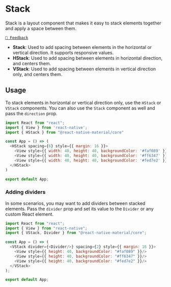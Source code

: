 # Stack

Stack is a layout component that makes it easy to stack elements together and apply a space between them.

[`💬 Feedback`](https://github.com/yamankatby/react-native-material/labels/component%3A%20Stack)

- **Stack**: Used to add spacing between elements in the horizontal or vertical direction. It supports responsive values.
- **HStack**: Used to add spacing between elements in horizontal direction, and centers them.
- **VStack**: Used to add spacing between elements in vertical direction only, and centers them.

## Usage

To stack elements in horizontal or vertical direction only, use the `HStack` or `VStack` components. You can also use
the `Stack` component as well and pass the `direction` prop.

```js with-preview
import React from "react";
import { View } from 'react-native';
import { HStack } from "@react-native-material/core"

const App = () => (
  <HStack spacing={6} style={{ margin: 16 }}>
    <View style={{ width: 40, height: 40, backgroundColor: '#faf089' }}/>
    <View style={{ width: 40, height: 40, backgroundColor: '#ff6347' }}/>
    <View style={{ width: 40, height: 40, backgroundColor: '#fed7e2' }}/>
  </HStack>
)

export default App;
```

### Adding dividers

In some scenarios, you may want to add dividers between stacked elements. Pass the `divider` prop and set its value to
the `Divider` or any custom React element.

```js with-preview
import React from "react";
import { View } from "react-native";
import { VStack, Divider } from "@react-native-material/core";

const App = () => (
  <VStack divider={<Divider/>} spacing={2} style={{ margin: 16 }}>
    <View style={{ height: 40, backgroundColor: "#faf089" }}/>
    <View style={{ height: 40, backgroundColor: "#ff6347" }}/>
    <View style={{ height: 40, backgroundColor: "#fed7e2" }}/>
  </VStack>
);

export default App;
```
